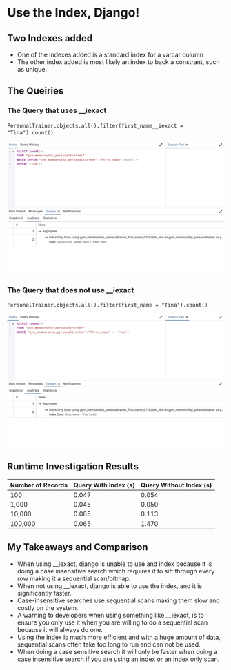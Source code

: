 # Use the Index, Django!

## Two Indexes added
- One of the indexes added is a standard index for a varcar column
- The other index added is most likely an index to back a constrant, such as unique.

## The Queiries

### The Query that uses __iexact
```
PersonalTrainer.objects.all().filter(first_name__iexact = "Tina").count()
```
![Image](./Images/WithUpper.png)


### The Query that does not use __iexact
```
PersonalTrainer.objects.all().filter(first_name = "Tina").count()
```
![Image](./Images/NoUpper.png)

## Runtime Investigation Results
| Number of Records | Query With Index (s) | Query Without Index (s)  |
|-------------------|----------------------|--------------------------|
| 100               | 0.047                | 0.054                    |
| 1,000             | 0.045                | 0.050                    |
| 10,000            | 0.085                | 0.113                    |
| 100,000           | 0.065                | 1.470                    |




## My Takeaways and Comparison
- When using __iexact, django is unable to use and index because it is doing a case insensitive search which requires it to sift through every row making it a sequential scan/bitmap.
- When not using __iexact, django is able to use the index, and it is significantly faster.
- Case-insensitive searches use sequential scans making them slow and costly on the system.
- A warning to developers when using something like __iexact, is to ensure you only use it when you are willing to do a sequential scan because it will always do one.
- Using the index is much more efficient and with a huge amount of data, sequential scans often take too long to run and can not be used.
- When doing a case sensitive search it will only be faster when doing a case insensitive search if you are using an index or an index only scan.


